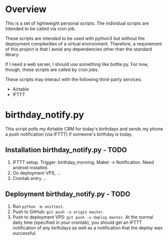 # Overview
This is a set of lightweight personal scripts. The individual scripts are intended to be called via cron job. 

These scripts are intended to be used with python3 but without the deployment complexities of a virtual environment. Therefore, a requirement of this project is that I avoid any dependencies other than the standard library.

If I need a web server, I should use something like bottle.py. For now, though, these scripts are called by cron jobs.

These scripts may interact with the following third-party services:
- Airtable
- IFTTT

# birthday_notify.py
This script polls my Airtable CRM for today's birthdays and sends my phone a push notification (via IFTTT) if someone's birthday is today. 

## Installation birthday_notify.py - TODO
1. IFTTT setup. Trigger: birthday_morning. Maker -> Notification. Need android installed. 
2. On deployment VPS, ...
3. Crontab entry ...

## Deployment birthday_notify.py - TODO
1. Run `python -m unittest`.
2. Push to GitHub: `git push -u origin master`.
3. Push to deployment VPS: `git push -u deploy master`. At the normal daily time (specified in your crontab), you should get an IFTTT notification of any birthdays as well as a notification that the deploy was successful. 